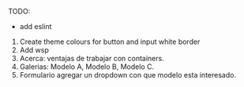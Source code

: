 TODO:

- add eslint

1. Create theme colours for button and input white border
2. Add wsp
3. Acerca: ventajas de trabajar con containers.
4. Galerias: Modelo A, Modelo B, Modelo C.
5. Formulario agregar un dropdown con que modelo esta interesado.
